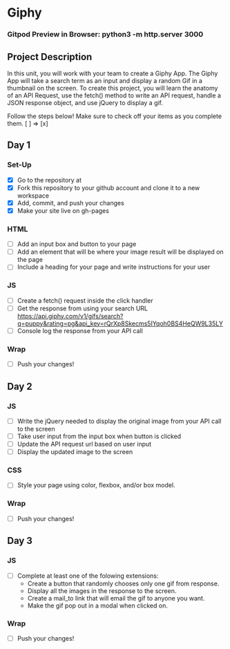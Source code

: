 # Giphy

### Gitpod Preview in Browser: python3 -m http.server 3000

## Project Description
In this unit, you will work with your team to create a Giphy App. The Giphy App will take a search term as an input and display a random Gif in a thumbnail on the screen. To create this project, you will learn the anatomy of an API Request, use the fetch() method to write an API request, handle a JSON response object, and use jQuery to display a gif.

Follow the steps below!
Make sure to check off your items as you complete them. [ ] => [x]

## Day 1
### Set-Up
- [x] Go to the repository at
- [x] Fork this repository to your github account and clone it to a new workspace
- [x] Add, commit, and push your changes
- [x] Make your site live on gh-pages

### HTML
- [ ] Add an input box and button to your page
- [ ] Add an element that will be where your image result will be displayed on the page
- [ ] Include a heading for your page and write instructions for your user

### JS
- [ ] Create  a fetch() request inside the click handler
- [ ] Get the response from using your search URL https://api.giphy.com/v1/gifs/search?q=puppy&rating=pg&api_key=rQrXp8Skecms5IYqoh0BS4HeQW9L35LY
- [ ] Console log the response from your API call

### Wrap
- [ ] Push your changes!

## Day 2
### JS
- [ ] Write the jQuery needed to display the original image from your API call to the screen
- [ ] Take user input from the input box when button is clicked
- [ ] Update the API request url based on user input
- [ ] Display the updated image to the screen

### CSS
- [ ] Style your page using color, flexbox, and/or box model.

### Wrap
- [ ] Push your changes!


## Day 3
### JS
- [ ] Complete at least one of the folowing extensions:
    - Create a button that randomly chooses only one gif from response.
    - Display all the images in the response to the screen.
    - Create a mail_to link that will email the gif to anyone you want.
    - Make the gif pop out in a modal when clicked on.

### Wrap
- [ ] Push your changes!


